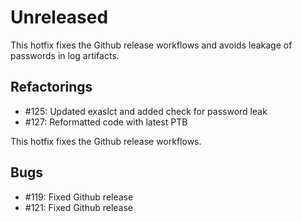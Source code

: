 # Unreleased

This hotfix fixes the Github release workflows and avoids leakage of passwords in log artifacts.

## Refactorings

 - #125: Updated exaslct and added check for password leak
 - #127: Reformatted code with latest PTB

This hotfix fixes the Github release workflows.


## Bugs

 - #119: Fixed Github release
 - #121: Fixed Github release
